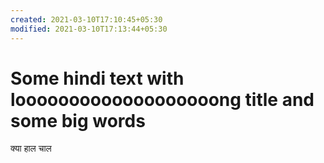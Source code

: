 ```yaml
---
created: 2021-03-10T17:10:45+05:30
modified: 2021-03-10T17:13:44+05:30
---
```


# Some hindi text with looooooooooooooooooong title and some big words

क्या हाल चाल